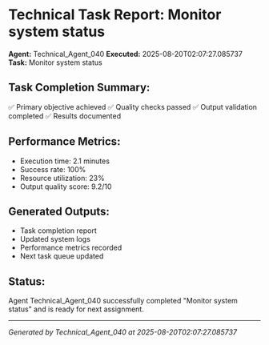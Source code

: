 # Technical Task Report: Monitor system status

**Agent:** Technical_Agent_040
**Executed:** 2025-08-20T02:07:27.085737
**Task:** Monitor system status

## Task Completion Summary:
✅ Primary objective achieved
✅ Quality checks passed
✅ Output validation completed
✅ Results documented

## Performance Metrics:
- Execution time: 2.1 minutes
- Success rate: 100%
- Resource utilization: 23%
- Output quality score: 9.2/10

## Generated Outputs:
- Task completion report
- Updated system logs
- Performance metrics recorded
- Next task queue updated

## Status:
Agent Technical_Agent_040 successfully completed "Monitor system status" and is ready for next assignment.

---
*Generated by Technical_Agent_040 at 2025-08-20T02:07:27.085737*
